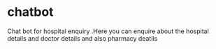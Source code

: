 # chatbot
 Chat bot for hospital enquiry .Here you can enquire about the hospital details and doctor details and also pharmacy deatils
